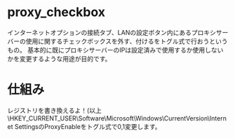 # proxy_checkbox
インターネットオプションの接続タブ、LANの設定ボタン内にあるプロキシサーバーの使用に関するチェックボックスを外す、付けるをトグル式で行おうというもの。
基本的に既にプロキシサーバーのIPは設定済みで使用するか使用しないかを変更するような用途が目的です。  
  
# 仕組み
レジストリを書き換えるよ！(以上  
\HKEY_CURRENT_USER\Software\Microsoft\Windows\CurrentVersion\Internet SettingsのProxyEnableをトグル式で0,1変更します。
